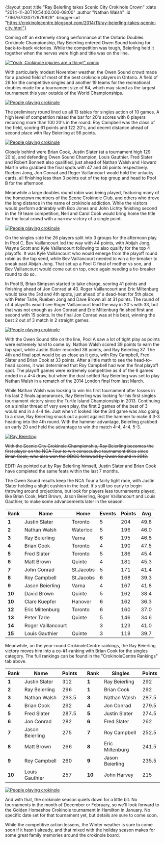 {:layout :post
 :title "Ray Beierling takes Scenic City Crokinole Crown"
 :date "2014-11-30T10:54:00.000-08:00"
 :author "Nathan Walsh"
 :id "766767030717679929"
 :blogger-url "https://crokinolecentre.blogspot.com/2014/11/ray-beierling-takes-scenic-city.html"}

Coming off an extremely strong performance at the Ontario Doubles Crokinole Championship, Ray Beierling entered Owen Sound looking for back-to-back victories. While the competition was tough, Beierling held it together when the nerves were high and title was on the line.

[!["Yeah, Crokinole injuries are a thing!" comic](/images/2014-11-30-ray-beierling-takes-scenic-city/B3Yo0wIIgAA2tk5.jpg)](/images/2014-11-30-ray-beierling-takes-scenic-city/B3Yo0wIIgAA2tk5.jpg)

With particularly modest November weather, the Owen Sound crowd made for a packed field of most of the best crokinole players in Ontario. A field of 26 for the competitive singles and another 19 teams for the recreational doubles made for a tournament size of 64, which may stand as the largest tournament this year outside of the World Championships.

[![People playing crokinole](/images/2014-11-30-ray-beierling-takes-scenic-city/IMG_3277.jpg)](/images/2014-11-30-ray-beierling-takes-scenic-city/IMG_3277.jpg)

The preliminary round lined up all 13 tables for singles action of 10 games. A high level of competition raised the bar for 20's scores with 6 players recording more than 100 20's in the round. Roy Campbell was the class of the field, scoring 61 points and 122 20's, and decent distance ahead of second place with Ray Beierling at 56 points. 

[![People playing crokinole](/images/2014-11-30-ray-beierling-takes-scenic-city/IMG_3295.jpg)](/images/2014-11-30-ray-beierling-takes-scenic-city/IMG_3295.jpg)

Closely behind were Brian Cook, Justin Slater (at a tournament high 129 20's), and defending Owen Sound Champion, Louis Gauthier. Fred Slater and Robert Bonnett also qualified, just ahead of Nathan Walsh and Howard Martin who grabbed the final spots with 47 and 46 points respectively. Rueben Jong, Jon Conrad and Roger Vaillancourt would hold the unlucky cards, all finishing less than 3 points out of the top group and head to Pool B for the afternoon.

Meanwhile a large doubles round robin was being played, featuring many of the hometown members of the Scone Crokinole Club, and others who drove the long distance in the name of crokinole addiction. While the visitors would perform admirably with Bob Jones and John Lichty finishing second in the 19 team competition, Neil and Carol Cook would bring home the title for the local crowd with a narrow victory of a single point.

[![People playing crokinole](/images/2014-11-30-ray-beierling-takes-scenic-city/IMG_3294.jpg)](/images/2014-11-30-ray-beierling-takes-scenic-city/IMG_3294.jpg)

On the singles side the 26 players split into 3 groups for the afternoon play. In Pool C, Bev Vaillancourt led the way with 44 points, with Abijah Jong, Wayne Scott and Kyle Vaillancourt following to also qualify for the top 4 playoffs. It was Kyle Vaillancourt who would emerge from the playoff round robin as the top seed, while Bev Vaillancourt needed to win a tie-breaker to sneak past Abijah Jong. That set up a Pool C final of mother vs son, and Bev Vaillancourt would come out on top, once again needing a tie-breaker round to do so.

In Pool B, Brian Simpson started to take charge, scoring 41 points and finishing ahead of Jon Conrad at 40. Roger Vaillancourt and Eric Miltenburg would take the 3rd and 4th spots, just ahead of a dead-heat for 5th place with Peter Tarle, Rueben Jong and Dave Brown all at 31 points. The round of of 4 playoffs would see Roger Vaillancourt lead the way in 20's with 33, but that was not enough as Jon Conrad and Eric Miltenburg finished first and second with 15 points. In the final Jon Conrad was at his best, winning the best 2 out of 3 match in 2 straight games.

[![People playing crokinole](/images/2014-11-30-ray-beierling-takes-scenic-city/IMG_3292.jpg)](/images/2014-11-30-ray-beierling-takes-scenic-city/IMG_3292.jpg)

With the Owen Sound title on the line, Pool A saw a lot of tight play as points were extremely hard to come by. Nathan Walsh scored 39 points to earn the top spot, while Justin Slater recorded 38 points, and Ray Beierling 37. The 4th and final spot would be as close as it gets, with Roy Campbell, Fred Slater and Brian Cook at 33 points. After a little math to see the head-to-head scores, it was determined that Roy Campbell had won the final playoff spot. The playoff games were extremely competitive as 4 of the 6 games ended in a 4-4 draw, but when the dust settled Ray Beierling was set to play Nathan Walsh in a rematch of the 2014 London final from last March.

While Nathan Walsh was looking to win his first tournament after losses in his last 2 finals appearances, Ray Beierling was looking for his first singles tournament victory since the Turtle Island Championship in 2013. Continuing on a similar thread of very even play, the first 2 games of the best of 3 would end in a 4-4 tie. Just when it looked like the 3rd game was also going to a draw, Ray Beierling snuck out a point against the hammer to make it 3-3 heading into the 4th round. With the hammer advantage, Beierling grabbed an early 20 and held the advantage to win the match 4-4, 4-4, 5-3.

[![Ray Beierling ](/images/2014-11-30-ray-beierling-takes-scenic-city/IMG_3303.jpg)](/images/2014-11-30-ray-beierling-takes-scenic-city/IMG_3303.jpg)

<del>With the Scenic City Crokinole Championship, Ray Beierling becomes the first player on the NCA Tour to win consecutive tournament titles since Brian Cook, who also won the ODCC followed by Owen Sound in 2012.</del>

EDIT: As pointed out by Ray Beierling himself, Justin Slater and Brian Cook have completed the same feats within the last 7 months.

The Owen Sound results keep the NCA Tour a fairly tight race, with Justin Slater holding a slight cushion in the lead. It's still too early to  begin throwing around projections, but look for players less tournaments played, like Brian Cook, Matt Brown, Jason Beierling, Roger Vaillancourt and Louis Gauthier, to make some advancements later in the season.

<div class="table-wrapper">
<table>
	<thead>
		<tr>
			<th>Rank</th>
			<th>Name</th>
			<th>Home</th>
			<th>Events</th>
			<th>Points</th>
			<th>Avg</th>
		</tr>
	</thead>
	<tbody>
		<tr>
			<td><strong>1</strong></td>
			<td>Justin Slater</td>
			<td>Toronto</td>
			<td>5</td>
			<td>204</td>
			<td>49.8</td>
		</tr>
		<tr>
			<td><strong>2</strong></td>
			<td>Nathan Walsh</td>
			<td>Waterloo</td>
			<td>5</td>
			<td>196</td>
			<td>46.0</td>
		</tr>
		<tr>
			<td><strong>3</strong></td>
			<td>Ray Beierling</td>
			<td>Varna</td>
			<td>6</td>
			<td>195</td>
			<td>46.8</td>
		</tr>
		<tr>
			<td><strong>4</strong></td>
			<td>Brian Cook</td>
			<td>Toronto</td>
			<td>4</td>
			<td>190</td>
			<td>47.5</td>
		</tr>
		<tr>
			<td><strong>5</strong></td>
			<td>Fred Slater</td>
			<td>Toronto</td>
			<td>5</td>
			<td>186</td>
			<td>45.4</td>
		</tr>
		<tr>
			<td><strong>6</strong></td>
			<td>Matt Brown</td>
			<td>Quinte</td>
			<td>4</td>
			<td>181</td>
			<td>45.3</td>
		</tr>
		<tr>
			<td><strong>7</strong></td>
			<td>John Conrad</td>
			<td>St.Jacobs</td>
			<td>5</td>
			<td>171</td>
			<td>41.4</td>
		</tr>
		<tr>
			<td><strong>8</strong></td>
			<td>Roy Campbell</td>
			<td>St.Jacobs</td>
			<td>6</td>
			<td>168</td>
			<td>39.3</td>
		</tr>
		<tr>
			<td><strong>9</strong></td>
			<td>Jason Beierling</td>
			<td>Varna</td>
			<td>4</td>
			<td>167</td>
			<td>41.8</td>
		</tr>
		<tr>
			<td><strong>10</strong></td>
			<td>David Brown</td>
			<td>Quinte</td>
			<td>5</td>
			<td>162</td>
			<td>38.4</td>
		</tr>
		<tr>
			<td><strong>10</strong></td>
			<td>Clare Kuepfer</td>
			<td>Hanover</td>
			<td>6</td>
			<td>162</td>
			<td>36.3</td>
		</tr>
		<tr>
			<td><strong>12</strong></td>
			<td>Eric Miltenburg</td>
			<td>Toronto</td>
			<td>6</td>
			<td>160</td>
			<td>37.0</td>
		</tr>
		<tr>
			<td><strong>13</strong></td>
			<td>Peter Tarle</td>
			<td>Quinte</td>
			<td>5</td>
			<td>146</td>
			<td>34.6</td>
		</tr>
		<tr>
			<td><strong>14</strong></td>
			<td>Roger Vaillancourt</td>
			<td></td>
			<td>3</td>
			<td>123</td>
			<td>41.0</td>
		</tr>
		<tr>
			<td><strong>15</strong></td>
			<td>Louis Gauthier</td>
			<td>Quinte</td>
			<td>3</td>
			<td>119</td>
			<td>39.7</td>
		</tr>
	</tbody>
</table>
</div>

Meanwhile, on the year-round CrokinoleCentre rankings, the Ray Beierling victory moves him into a co-#1-ranking with Brian Cook for the singles category. The full rankings can be found in the "CrokinoleCentre Rankings" tab above.

<div class="table-wrapper">
<table>
	<thead>
		<tr>
			<th>Rank</th>
			<th>Name</th>
			<th>Points</th>
			<th></th>
			<th>Rank</th>
			<th>Singles</th>
			<th>Points</th>
		</tr>
	</thead>
	<tbody>
		<tr>
			<td><strong>1</strong></td>
			<td>Justin Slater</td>
			<td>312</td>
			<td></td>
			<td><strong>1</strong></td>
			<td>Ray Beierling</td>
			<td>292</td>
		</tr>
		<tr>
			<td><strong>2</strong></td>
			<td>Ray Beierling</td>
			<td>296</td>
			<td></td>
			<td><strong>1</strong></td>
			<td>Brian Cook</td>
			<td>292</td>
		</tr>
		<tr>
			<td><strong>3</strong></td>
			<td>Nathan Walsh</td>
			<td>293.5</td>
			<td></td>
			<td><strong>3</strong></td>
			<td>Nathan Walsh</td>
			<td>287.5</td>
		</tr>
		<tr>
			<td><strong>4</strong></td>
			<td>Brian Cook</td>
			<td>292</td>
			<td></td>
			<td><strong>4</strong></td>
			<td>Jon Conrad</td>
			<td>279.5</td>
		</tr>
		<tr>
			<td><strong>5</strong></td>
			<td>Fred Slater</td>
			<td>287.5</td>
			<td></td>
			<td><strong>5</strong></td>
			<td>Justin Slater</td>
			<td>274.5</td>
		</tr>
		<tr>
			<td><strong>6</strong></td>
			<td>Jon Conrad</td>
			<td>282</td>
			<td></td>
			<td><strong>6</strong></td>
			<td>Fred Slater</td>
			<td>262</td>
		</tr>
		<tr>
			<td><strong>7</strong></td>
			<td>Jason Beierling</td>
			<td>275</td>
			<td></td>
			<td><strong>7</strong></td>
			<td>Roy Campbell</td>
			<td>252.5</td>
		</tr>
		<tr>
			<td><strong>8</strong></td>
			<td>Matt Brown</td>
			<td>266</td>
			<td></td>
			<td><strong>8</strong></td>
			<td>Eric Miltenburg</td>
			<td>241.5</td>
		</tr>
		<tr>
			<td><strong>9</strong></td>
			<td>Roy Campbell</td>
			<td>260</td>
			<td></td>
			<td><strong>9</strong></td>
			<td>Jason Beierling</td>
			<td>235.5</td>
		</tr>
		<tr>
			<td><strong>10</strong></td>
			<td>Louis Gauthier</td>
			<td>257</td>
			<td></td>
			<td><strong>10</strong></td>
			<td>John Harvey</td>
			<td>215</td>
		</tr>
	</tbody>
</table>
</div>

[![People playing crokinole](/images/2014-11-30-ray-beierling-takes-scenic-city/IMG_3279.jpg)](/images/2014-11-30-ray-beierling-takes-scenic-city/IMG_3279.jpg)

And with that, the crokinole season quiets down for a little bit. No tournaments in the month of December or February, so we'll look forward to the Golden Horseshoe Crokinole tournament in Hamilton in January. No specific date set for that tournament yet, but details are sure to come soon.

While the competitive action lessens, the Winter weather is sure to come soon if it hasn't already, and that mixed with the holiday season makes for some great family memories around the crokinole board.
